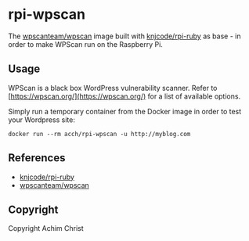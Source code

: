 # rpi-wpscan

The [wpscanteam/wpscan](https://hub.docker.com/r/wpscanteam/wpscan/) image built with [knjcode/rpi-ruby](https://hub.docker.com/r/knjcode/rpi-ruby/) as base - in order to make WPScan run on the Raspberry Pi.

## Usage

WPScan is a black box WordPress vulnerability scanner. Refer to [https://wpscan.org/](https://wpscan.org/) for a list of available options.

Simply run a temporary container from the Docker image in order to test your Wordpress site:

```
docker run --rm acch/rpi-wpscan -u http://myblog.com
```

## References

- [knjcode/rpi-ruby](https://github.com/knjcode/rpi-ruby)
- [wpscanteam/wpscan](https://github.com/wpscanteam/wpscan)

## Copyright
Copyright Achim Christ
